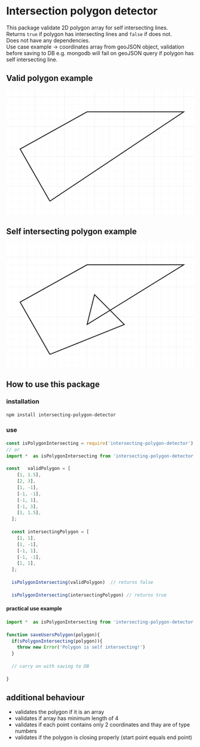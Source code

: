 # Intersection polygon detector

This package validate 2D polygon array for self intersecting lines.  
Returns `true` if polygon has intersecting lines and `false` if does not.  
Does not have any dependencies.  
Use case example -> coordinates array from geoJSON object, validation before saving to DB e.g. mongodb will fail on geoJSON query if polygon has self intersecting line.

## Valid polygon example

![Valid polygon](assets/validPolygon.png)

## Self intersecting polygon example

![Valid polygon](assets/selfIntersectingPolygon.png)

## How to use this package

### installation

```bash
npm install intersecting-polygon-detector
```

### use

```js
const isPolygonIntersecting = require('intersecting-polygon-detector');
// or
import *  as isPolygonIntersecting from 'intersecting-polygon-detector';

const   validPolygon = [
    [1, 1.5],
    [2, 3],
    [1, -1],
    [-1, -1],
    [-1, 1],
    [-1, 3],
    [1, 1.5],
  ];

  const intersectingPolygon = [
    [1, 1],
    [1, -1],
    [-1, 1],
    [-1, -1],
    [1, 1],
  ];

  isPolygonIntersecting(validPolygon)  // returns false

  isPolygonIntersecting(intersectingPolygon) // returns true

  ```

#### practical use example

```js
import *  as isPolygonIntersecting from 'intersecting-polygon-detector';

function saveUsersPolygon(polygon){
  if(sPolygonIntersecting(polygon)){
    throw new Error('Polygon is self intersecting!')
  }

  // carry on with saving to DB

}

```

## additional behaviour

* validates the polygon if it is an array
* validates if array has minimum length of 4
* validates if each point contains only 2 coordinates and thay are of type numbers
* validates if the polygon is closing properly (start point equals end point)
